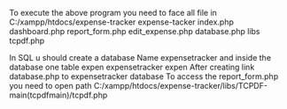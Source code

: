 To execute the above program you need to face all file in C:/xampp/htdocs/expense-tracker
expense-tacker
   index.php
   dashboard.php
   report_form.php
   edit_expense.php
   database.php
   libs
     tcpdf.php

In SQL u should create a database Name expensetracker and inside the database one table expen
expensetracker
  expen
After creating link database.php to expensetracker database 
To access the report_form.php you need to open path C:/xampp/htdocs/expense-tracker/libs/TCPDF-main(tcpdfmain)/tcpdf.php
     
